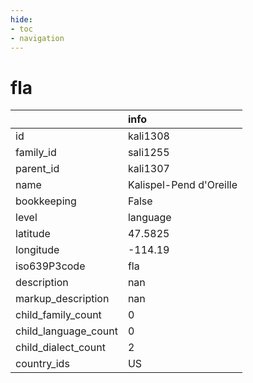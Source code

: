 ```yaml
---
hide:
- toc
- navigation
---
```

# fla
|                      | info                    |
|:---------------------|:------------------------|
| id                   | kali1308                |
| family_id            | sali1255                |
| parent_id            | kali1307                |
| name                 | Kalispel-Pend d'Oreille |
| bookkeeping          | False                   |
| level                | language                |
| latitude             | 47.5825                 |
| longitude            | -114.19                 |
| iso639P3code         | fla                     |
| description          | nan                     |
| markup_description   | nan                     |
| child_family_count   | 0                       |
| child_language_count | 0                       |
| child_dialect_count  | 2                       |
| country_ids          | US                      |